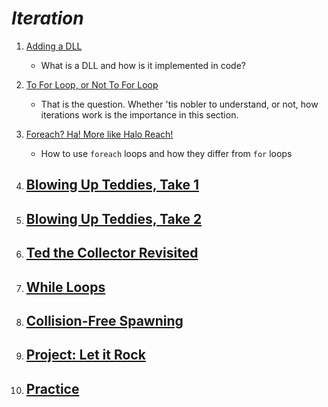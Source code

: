 # ***Iteration***

1. [Adding a DLL](AddingDLL/notes.md)
    - What is a DLL and how is it implemented in code?

2. [To For Loop, or Not To For Loop](ForLoops/notes.md)
    - That is the question. Whether 'tis nobler to understand, or not, how iterations work is the importance in this section.

3. [Foreach? Ha! More like Halo Reach!](ForeachLoops/notes.md)
    - How to use `foreach` loops and how they differ from `for` loops

4. [Blowing Up Teddies, Take 1](ExplodingTeddies-1/notes.md)
    - 

5. [Blowing Up Teddies, Take 2](ExplodingTeddies-2/notes.md)
    - 

6. [Ted the Collector Revisited](TedtheCollector-2/notes.md)
    - 

7. [While Loops](WhileLoops/notes.md)
    - 

8. [Collision-Free Spawning](CollisionFreeSpawning/notes.md)
    - 

9. [Project: Let it Rock](LetItRock/notes.md)
    - 

10. [Practice](Exercises/notes.md)
    - 